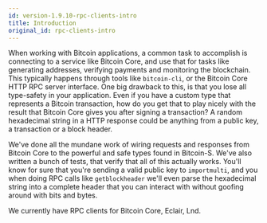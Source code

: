 ```yaml
---
id: version-1.9.10-rpc-clients-intro
title: Introduction
original_id: rpc-clients-intro
---
```


When working with Bitcoin applications, a common task to
accomplish is connecting to a service like Bitcoin Core,
and use that for tasks like generating addresses,
verifying payments and
monitoring the blockchain. This typically happens through
tools like `bitcoin-cli`, or the Bitcoin Core HTTP RPC
server interface. One big drawback to this, is that you
lose all type-safety in your application. Even if you
have a custom type that represents a Bitcoin transaction,
how do you get that to play nicely with the result that
Bitcoin Core gives you after signing a transaction? A
random hexadecimal string in a HTTP response could be
anything from a public key, a transaction or a block
header.

We've done all the mundane work of wiring requests and
responses from Bitcoin Core to the powerful and safe types
found in Bitcoin-S. We've also written a bunch of tests,
that verify that all of this actually works.
You'll know for sure that you're sending
a valid public key to `importmulti`, and you when doing
RPC calls like `getblockheader` we'll even parse the
hexadecimal string into a complete header that you can
interact with without goofing around with bits and bytes.

We currently have RPC clients for Bitcoin Core, Eclair, Lnd.
